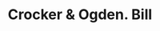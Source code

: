 ---
doi: 10.7916/D8VQ4DVQ
date_other: '1890'
date_other_textual: 1890-1899
form: printed ephemera
genre:
- Invoices
name:
- Crocker & Ogden
object_in_context_url: https://biggert.cul.columbia.edu/items/view/ave_biggert_01903
subject_hierarchical_geographic:
- Binghamton, New York, United States
subject_name:
- Crocker & Ogden
title: Crocker & Ogden. Bill
sort_title: Crocker & Ogden. Bill
call_number: ave_biggert_01903
coordinates:
- 42.102222222222224,-75.91166666666668
pid: ave_biggert_01903
identifiers: ave_biggert_01903
canvas_id: ldpd:397161
permalink: "/items/ave_biggert_01903/"
layout: iiif-image-page
---